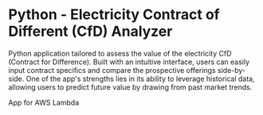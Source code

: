 # Python - Electricity Contract of Different (CfD) Analyzer

Python application tailored to assess the value of the electricity CfD (Contract for Difference). 
Built with an intuitive interface, users can easily input contract specifics and compare the 
prospective offerings side-by-side. One of the app's strengths lies in its ability to leverage 
historical data, allowing users to predict future value by drawing from past market trends.

App for AWS Lambda
